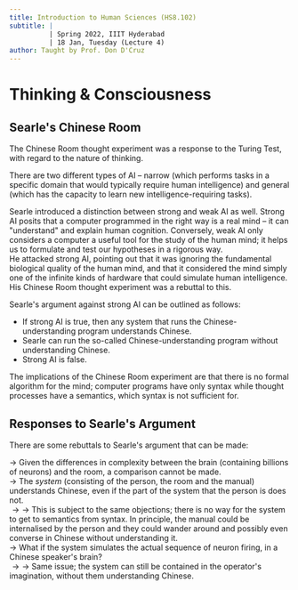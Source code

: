 ```yaml
---
title: Introduction to Human Sciences (HS8.102)
subtitle: |
          | Spring 2022, IIIT Hyderabad
          | 18 Jan, Tuesday (Lecture 4)
author: Taught by Prof. Don D'Cruz
---
```


# Thinking & Consciousness
## Searle's Chinese Room
The Chinese Room thought experiment was a response to the Turing Test, with regard to the nature of thinking.  

There are two different types of AI – narrow (which performs tasks in a specific domain that would typically require human intelligence) and general (which has the capacity to learn new intelligence-requiring tasks).  

Searle introduced a distinction between strong and weak AI as well. Strong AI posits that a computer programmed in the right way is a real mind – it can "understand" and explain human cognition. Conversely, weak AI only considers a computer a useful tool for the study of the human mind; it helps us to formulate and test our hypotheses in a rigorous way.  
He attacked strong AI, pointing out that it was ignoring the fundamental biological quality of the human mind, and that it considered the mind simply one of the infinite kinds of hardware that could simulate human intelligence. His Chinese Room thought experiment was a rebuttal to this.  

Searle's argument against strong AI can be outlined as follows:

* If strong AI is true, then any system that runs the Chinese-understanding program understands Chinese.  
* Searle can run the so-called Chinese-understanding program without understanding Chinese.  
* Strong AI is false.

The implications of the Chinese Room experiment are that there is no formal algorithm for the mind; computer programs have only syntax while thought processes have a semantics, which syntax is not sufficient for.  

## Responses to Searle's Argument
There are some rebuttals to Searle's argument that can be made:  

$\to$ Given the differences in complexity between the brain (containing billions of neurons) and the room, a comparison cannot be made.  
$\to$ The *system* (consisting of the person, the room and the manual) understands Chinese, even if the part of the system that the person is does not.  
$\to\to$ This is subject to the same objections; there is no way for the system to get to semantics from syntax. In principle, the manual could be internalised by the person and they could wander around and possibly even converse in Chinese without understanding it.  
$\to$ What if the system simulates the actual sequence of neuron firing, in a Chinese speaker's brain?  
$\to\to$ Same issue; the system can still be contained in the operator's imagination, without them understanding Chinese.
